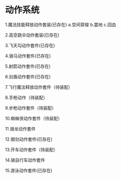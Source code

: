 #	动作系统

1.魔法技能释放动作套装(已存在)
	a.空间穿梭
	b.震地
	c.回血

2.高空跳伞动作套装(已存在)

3.飞天勾动作套件(已存在)

4.骑马动作套件(已存在)

5.射箭动作套件(已存在)

6.剑盾动作套件(已存在)

7.飞行魔法释放动作套件（待装配）

8.手枪动作（待装配）

9.步枪动作套件（待装配）

10.蜘蛛侠动作套件（待装配）

11.骑龙动作套件

12.御剑动作套件(已存在)

13.开车动作套件（待装配）

14.骑自行车动作套件

15.游泳动作套件(已存在)
